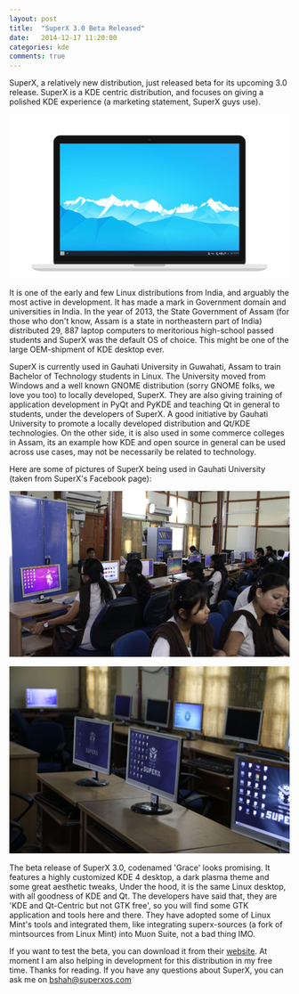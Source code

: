 ```yaml
---
layout: post
title:  "SuperX 3.0 Beta Released"
date:   2014-12-17 11:20:00
categories: kde
comments: true
---
```


SuperX, a relatively new distribution, just released beta for its upcoming 3.0 release. SuperX is a KDE centric distribution, and focuses on giving a polished KDE experience (a marketing statement, SuperX guys use).

![SuperX 3.0 Desktop](/images/superx-screenshot.png)

It is one of the early and few Linux distributions from India, and arguably the most active in development. It has made a mark in Government domain and universities in India. In the year of 2013, the State Government of Assam (for those who don't know, Assam is a state in northeastern part of India) distributed 29, 887 laptop computers to meritorious high-school passed students and SuperX was the default OS of choice. This might be one of the large OEM-shipment of KDE desktop ever.

SuperX is currently used in Gauhati University in Guwahati, Assam to train Bachelor of Technology students in Linux. The University moved from Windows and a well known GNOME distribution (sorry GNOME folks, we love you too) to locally developed, SuperX. They are also giving training of application development in PyQt and PyKDE and teaching Qt in general to students, under the developers of SuperX. A good initiative by Gauhati University to promote a locally developed distribution and Qt/KDE technologies. On the other side, it is also used in some commerce colleges in Assam, its an example how KDE and open source in general can be used across  use cases, may not be necessarily be related to technology.

Here are some of pictures of SuperX being used in Gauhati University (taken from SuperX's Facebook page):

![Students in Gauhati University](/images/superx-gu-students.jpg)

![SuperX in Gauhati University](/images/superx-gu-computers.jpg)

The beta release of SuperX 3.0, codenamed 'Grace' looks promising. It features a highly customized KDE 4 desktop, a dark  plasma theme and some great aesthetic tweaks, Under the hood, it is the same Linux desktop, with all goodness of KDE and Qt. The developers have said that, they are 'KDE and Qt-Centric but not GTK free', so you will find some GTK application and tools here and there. They have adopted some of Linux Mint's tools and integrated them, like integrating superx-sources (a fork of mintsources from Linux Mint) into Muon Suite, not a bad thing IMO.

If you want to test the beta, you can download it from their [website](http://superxos.com). At moment I am also helping in development for this distribution in my free time. Thanks for reading. If you have any questions about SuperX, you can ask me on [bshah@superxos.com](mailto:bshah@superxos.com)
